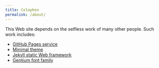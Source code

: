 ```yaml
---
title: Colophon
permalink: /about/
---
```


This Web site depends on the selfless work of many other people.
Such work includes:

- [GitHub Pages service](https://pages.github.com)
- [Minimal theme](https://github.com/orderedlist/minimal)
- [Jekyll static Web framework](https://github.com/jekyll/jekyll)
- [Gentium font family](https://software.sil.org/gentium/)
